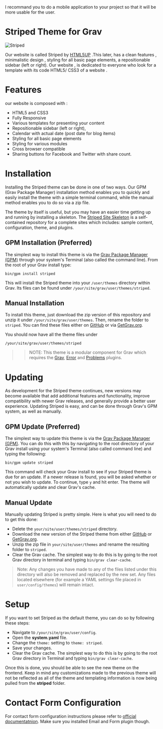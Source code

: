 I recommand you to do a mobile application to your project so that it will be more usable for the user. 

# Striped Theme for Grav

![Striped](assets/readme_1.png)

Our website is called Striped by [HTML5UP](http://www.html5up.net) .This later, has a clean features , minimalistic design , styling for all basic page elements, a repositionable sidebar (left or right).  Our website , is dedicated to everyone who look for a template with its code HTML5/ CSS3 of a website .  


# Features
our website is composed with :
* HTML5 and CSS3
* Fully Responsive
* Various templates for presenting your content
* Repositionable sidebar (left or right),
* Calendar with actual date (post date for blog items)
* Styling for all basic page elements
* Styling for various modules
* Cross browser compatible
* Sharing buttons for Facebook and Twitter with share count.

# Installation

Installing the Striped theme can be done in one of two ways. Our GPM (Grav Package Manager) installation method enables you to quickly and easily install the theme with a simple terminal command, while the manual method enables you to do so via a zip file.

The theme by itself is useful, but you may have an easier time getting up and running by installing a skeleton. The [Striped Site Skeleton](https://github.com/getgrav/grav-skeleton-striped-site) is a self-contained repository for a complete sites which includes: sample content, configuration, theme, and plugins.

## GPM Installation (Preferred)

The simplest way to install this theme is via the [Grav Package Manager (GPM)](http://learn.getgrav.org/advanced/grav-gpm) through your system's Terminal (also called the command line).  From the root of your Grav install type:

    bin/gpm install striped

This will install the Striped theme into your `/user/themes` directory within Grav. Its files can be found under `/your/site/grav/user/themes/striped`.

## Manual Installation

To install this theme, just download the zip version of this repository and unzip it under `/your/site/grav/user/themes`. Then, rename the folder to `striped`. You can find these files either on [GitHub](https://github.com/getgrav/grav-theme-striped) or via [GetGrav.org](http://getgrav.org/downloads/themes).

You should now have all the theme files under

    /your/site/grav/user/themes/striped

>> NOTE: This theme is a modular component for Grav which requires the [Grav](http://github.com/getgrav/grav), [Error](https://github.com/getgrav/grav-theme-error) and [Problems](https://github.com/getgrav/grav-plugin-problems) plugins.

# Updating

As development for the Striped theme continues, new versions may become available that add additional features and functionality, improve compatibility with newer Grav releases, and generally provide a better user experience. Updating Striped is easy, and can be done through Grav's GPM system, as well as manually.

## GPM Update (Preferred)

The simplest way to update this theme is via the [Grav Package Manager (GPM)](http://learn.getgrav.org/advanced/grav-gpm). You can do this with this by navigating to the root directory of your Grav install using your system's Terminal (also called command line) and typing the following:

    bin/gpm update striped

This command will check your Grav install to see if your Striped theme is due for an update. If a newer release is found, you will be asked whether or not you wish to update. To continue, type `y` and hit enter. The theme will automatically update and clear Grav's cache.

## Manual Update

Manually updating Striped is pretty simple. Here is what you will need to do to get this done:

* Delete the `your/site/user/themes/striped` directory.
* Download the new version of the Striped theme from either [GitHub](https://github.com/getgrav/grav-theme-striped) or [GetGrav.org](http://getgrav.org/downloads/themes).
* Unzip the zip file in `your/site/user/themes` and rename the resulting folder to `striped`.
* Clear the Grav cache. The simplest way to do this is by going to the root Grav directory in terminal and typing `bin/grav clear-cache`.

> Note: Any changes you have made to any of the files listed under this directory will also be removed and replaced by the new set. Any files located elsewhere (for example a YAML settings file placed in `user/config/themes`) will remain intact.

# Setup

If you want to set Striped as the default theme, you can do so by following these steps:

* Navigate to `/your/site/grav/user/config`.
* Open the **system.yaml** file.
* Change the `theme:` setting to `theme: striped`.
* Save your changes.
* Clear the Grav cache. The simplest way to do this is by going to the root Grav directory in Terminal and typing `bin/grav clear-cache`.

Once this is done, you should be able to see the new theme on the frontend. Keep in mind any customizations made to the previous theme will not be reflected as all of the theme and templating information is now being pulled from the **striped** folder.

# Contact Form Configuration
For contact form configuration instructions please refer to [official documentatnion](http://learn.getgrav.org/advanced/contact-form). Make sure you installed Email and Form plugin though.
